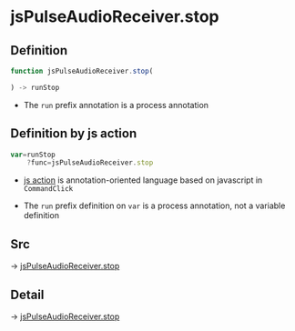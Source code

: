 # jsPulseAudioReceiver.stop

## Definition

```js.js
function jsPulseAudioReceiver.stop(

) -> runStop
```

- The `run` prefix annotation is a process annotation
## Definition by js action

```js.js
var=runStop
	?func=jsPulseAudioReceiver.stop

```

- [js action](#) is annotation-oriented language based on javascript in `CommandClick`

- The `run` prefix definition on `var` is a process annotation, not a variable definition

## Src

-> [jsPulseAudioReceiver.stop](https://github.com/puutaro/CommandClick/blob/master/app/src/main/java/com/puutaro/commandclick/fragment_lib/terminal_fragment/js_interface/JsPulseAudioReceiver.kt#L45)

## Detail

-> [jsPulseAudioReceiver.stop](https://github.com/puutaro/CommandClick/blob/master/md/developer/js_interface/details/JsPulseAudioReceiver/stop.md)

